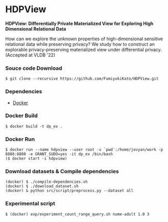 # HDPView

**HDPView: Differentially Private Materialized View for Exploring High Dimensional Relational Data**


How can we explore the unknown properties of high-dimensional sensitive relational data while preserving privacy? We study how to construct an explorable privacy-preserving materialized view under differential privacy. (Accepted at VLDB '22)

### Souce code Download
```
$ git clone --recursive https://github.com/FumiyukiKato/HDPView.git
```


### Dependencies
- [Docker](https://www.docker.com/)

### Docker Build
```
$ docker build -t dp_ex .
```

### Docker Run
```
$ docker run --name hdpview --user root -v `pwd`:/home/jovyan/work -p 8888:8888 -e GRANT_SUDO=yes -it dp_ex /bin/bash
($ docker start -i hdpview)
```

### Download datasets & Compile dependencies
```
(docker) $ ./compile-dependencies.sh
(docker) $ ./download_dataset.sh
(docker) & python src/script/preprocess.py --dataset all
```

### Experimental script
```
$ (docker) exp/experiment_count_range_query.sh nume-adult 1.0 3
```
